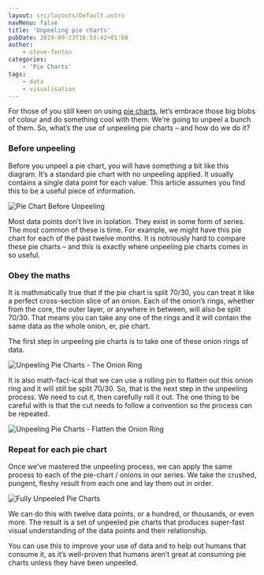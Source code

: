 ```yaml
---
layout: src/layouts/Default.astro
navMenu: false
title: 'Unpeeling pie charts'
pubDate: 2019-09-23T16:53:42+01:00
author:
    - steve-fenton
categories:
    - 'Pie Charts'
tags:
    - data
    - visualisation
---
```


For those of you still keen on using [pie charts](https://www.stevefenton.co.uk/category/pie-charts/), let’s embrace those big blobs of colour and do something cool with them. We’re going to unpeel a bunch of them. So, what’s the use of unpeeling pie charts – and how do we do it?

### Before unpeeling

Before you unpeel a pie chart, you will have something a bit like this diagram. It’s a standard pie chart with no unpeeling applied. It usually contains a single data point for each value. This article assumes you find this to be a useful piece of information.

![Pie Chart Before Unpeeling](/img/2019/09/pie-chart-not-yet-unpeeled.jpg)

Most data points don’t live in isolation. They exist in some form of series. The most common of these is time. For example, we might have this pie chart for each of the past twelve months. It is notriously hard to compare these pie charts – and this is exactly where unpeeling pie charts comes in so useful.

### Obey the maths

It is mathmatically true that if the pie chart is split 70/30, you can treat it like a perfect cross-section slice of an onion. Each of the onion’s rings, whether from the core, the outer layer, or anywhere in between, will also be split 70/30. That means you can take any one of the rings and it will contain the same data as the whole onion, er, pie chart.

The first step in unpeeling pie charts is to take one of these onion rings of data.

![Unpeeling Pie Charts - The Onion Ring](/img/2019/09/pie-chart-unpeeling-one-layer.jpg)

It is also math-fact-ical that we can use a rolling pin to flatten out this onion ring and it will still be split 70/30. So, that is the next step in the unpeeling process. We need to cut it, then carefully roll it out. The one thing to be careful with is that the cut needs to follow a convention so the process can be repeated.

![Unpeeling Pie Charts - Flatten the Onion Ring](/img/2019/09/pie-chart-unpeeled-and-flattened-layer.jpg)

### Repeat for each pie chart

Once we’ve mastered the unpeeling process, we can apply the same process to each of the pie-chart / onions in our series. We take the crushed, pungent, fleshy result from each one and lay them out in order.

![Fully Unpeeled Pie Charts](/img/2019/09/multiple-pie-charts-unpeeled.jpg)

We can do this with twelve data points, or a hundred, or thousands, or even more. The result is a set of unpeeled pie charts that produces super-fast visual understanding of the data points and their relationship.

You can use this to improve your use of data and to help out humans that consume it, as it’s well-proven that humans aren’t great at consuming pie charts unless they have been unpeeled.